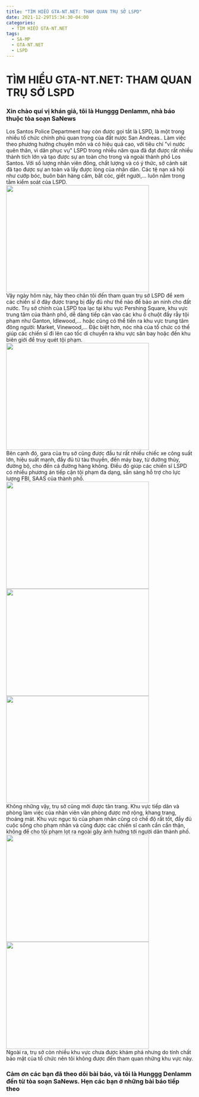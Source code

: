 ```yaml
---
title: "TÌM HIỂU GTA-NT.NET: THAM QUAN TRỤ SỞ LSPD"
date: 2021-12-29T15:34:30-04:00
categories:
  - TÌM HIỂU GTA-NT.NET
tags:
  - SA-MP
  - GTA-NT.NET
  - LSPD
---
```

# TÌM HIỂU GTA-NT.NET: THAM QUAN TRỤ SỞ LSPD
### Xin chào quí vị khán giả, tôi là Hunggg Denlamm, nhà báo thuộc  tòa soạn SaNews
Los Santos Police Department hay còn được gọi tắt là LSPD, là một trong nhiều tổ chức chính phủ quan trọng của đất nược San Andreas.. Làm việc theo phương hướng chuyên môn và có hiệu quả cao, với tiêu chí "vì nước quên thân, vì dân phục vụ" LSPD trong nhiều năm qua đã đạt được rất nhiều thành tích lớn và tạo được sự an toàn cho trong và ngoài thành phố Los Santos. Với số lượng nhân viên đông, chất lượng và có ý thức, sở cảnh sát đã tạo được sự an toàn và lấy được lòng của nhân dân. Các tệ nạn xã hội như cướp bóc, buôn bán hàng cấm, bắt cóc, giết người,... luôn nằm trong tằm kiểm soát của LSPD.
<br />
<img src="https://raw.githubusercontent.com/nguyendang-dat/sanews-theme/master/assets/images/post/tham-quan-lspd/sa-mp-014.png" width="384" height="288">
<br />
Vậy ngày hôm này, hãy theo chân tôi đến tham quan trụ sở LSPD để xem các chiến sĩ ở đây được trang bị đầy đủ như thế nào để bảo an ninh cho đất nước. Trụ sở chính của LSPD tọa lạc tại khu vực Pershing Square, khu vực trung tâm của thành phố, dễ dàng tiếp cận vào các khu ổ chuột đầy rẫy tội phạm như Ganton, Idlewood,… hoặc cũng có thể tiến ra khu vực trung tâm đông người: Market, Vinewood,… Đặc biệt hơn, nóc nhà của tổ chức có thể giúp các chiến sĩ đi lên cao tốc di chuyển ra khu vực sân bay hoặc đến khu biên giới để truy quét tội phạm.
<br />
<img src="https://raw.githubusercontent.com/nguyendang-dat/sanews-theme/master/assets/images/post/tham-quan-lspd/sa-mp-004.png" width="384" height="288">
<br />
Bên cạnh đó, gara của trụ sở cũng được đầu tư rất nhiều chiếc xe công suất lớn, hiệu suất mạnh, đầy đủ từ tàu thuyền, đến máy bay, từ đường thủy, đường bộ, cho đến cả đường hàng không. Điều đó giúp các chiến sĩ LSPD có nhiều phương án tiếp cận tội phạm đa dạng, sẵn sàng hỗ trợ cho lực lượng FBI, SAAS của thành phố.
<br />
<img src="https://raw.githubusercontent.com/nguyendang-dat/sanews-theme/master/assets/images/post/tham-quan-lspd/sa-mp-006.png" width="384" height="288">
<img src="https://raw.githubusercontent.com/nguyendang-dat/sanews-theme/master/assets/images/post/tham-quan-lspd/sa-mp-005.png" width="384" height="288">
<img src="https://raw.githubusercontent.com/nguyendang-dat/sanews-theme/master/assets/images/post/tham-quan-lspd/sa-mp-012.png" width="384" height="288">
<br />
Không những vậy, trụ sở cũng mới được tân trang. Khu vực tiếp dân và phòng làm việc của nhân viên văn phòng được mở rộng, khang trang, thoáng mát. Khu vực ngục tù của phạm nhân cũng có chế độ rất tốt, đầy đủ cuộc sống cho phạm nhân và cũng được các chiến sĩ canh cẩn cẩn thận, không để cho tội phạm lọt ra ngoài gây ảnh hưởng tới người dân thành phố.
<br />
<img src="https://raw.githubusercontent.com/nguyendang-dat/sanews-theme/master/assets/images/post/tham-quan-lspd/sa-mp-008.png" width="384" height="288">
<img src="https://raw.githubusercontent.com/nguyendang-dat/sanews-theme/master/assets/images/post/tham-quan-lspd/sa-mp-009.png" width="384" height="288">
<br />
Ngoài ra, trụ sở còn nhiều khu vực chưa được khám phá nhưng do tính chất bảo mật của tổ chức nên tôi không được đến tham quan những khu vực này.
### Cảm ơn các bạn đã theo dõi bài báo, và tôi là Hunggg Denlamm đến từ tòa soạn SaNews. Hẹn các bạn ở những bài báo tiếp theo
